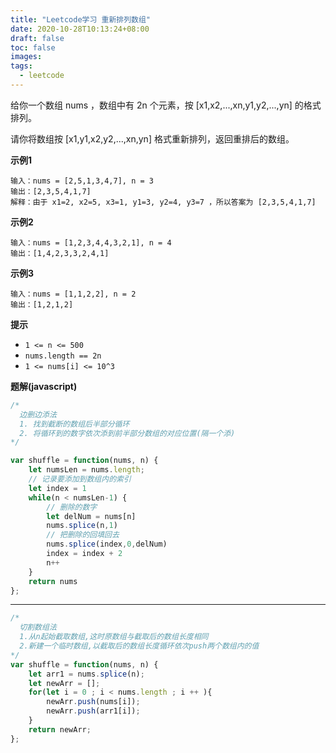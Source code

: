```yaml
---
title: "Leetcode学习 重新排列数组"
date: 2020-10-28T10:13:24+08:00
draft: false
toc: false
images:
tags: 
  - leetcode
---
```


给你一个数组 nums ，数组中有 2n 个元素，按 [x1,x2,...,xn,y1,y2,...,yn] 的格式排列。

请你将数组按 [x1,y1,x2,y2,...,xn,yn] 格式重新排列，返回重排后的数组。

**示例1**

```
输入：nums = [2,5,1,3,4,7], n = 3
输出：[2,3,5,4,1,7] 
解释：由于 x1=2, x2=5, x3=1, y1=3, y2=4, y3=7 ，所以答案为 [2,3,5,4,1,7]
```

**示例2**

```
输入：nums = [1,2,3,4,4,3,2,1], n = 4
输出：[1,4,2,3,3,2,4,1]
```

**示例3**

```
输入：nums = [1,1,2,2], n = 2
输出：[1,2,1,2]
```

**提示**

* ```1 <= n <= 500```
* ```nums.length == 2n```
* ```1 <= nums[i] <= 10^3```

**题解(javascript)**

```js
/*
  边删边添法
  1. 找到截断的数组后半部分循环
  2. 将循环到的数字依次添到前半部分数组的对应位置(隔一个添)
*/

var shuffle = function(nums, n) {
    let numsLen = nums.length;
    // 记录要添加到数组内的索引
    let index = 1
    while(n < numsLen-1) {
        // 删除的数字
        let delNum = nums[n]
        nums.splice(n,1)
        // 把删除的回填回去
        nums.splice(index,0,delNum)
        index = index + 2
        n++
    }
    return nums
};

```
***

```js
/*
  切割数组法
  1.从n起始截取数组,这时原数组与截取后的数组长度相同
  2.新建一个临时数组,以截取后的数组长度循环依次push两个数组内的值
*/
var shuffle = function(nums, n) {
    let arr1 = nums.splice(n);
    let newArr = [];
    for(let i = 0 ; i < nums.length ; i ++ ){
        newArr.push(nums[i]);
        newArr.push(arr1[i]);
    }
    return newArr;
};
```